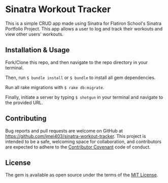 # Sinatra Workout Tracker

This is a simple CRUD app made using Sinatra for Flatiron School's Sinatra Portfolio Project. This app allows a user to log and track their workouts and view other users' workouts.

## Installation & Usage

Fork/Clone this repo, and then navigate to the repo directory in your terminal.

Then, run `$ bundle install` or `$ bundle` to install all gem dependencies.

Run all rake migrations with `$ rake db:migrate`.

Finally, initiate a server by typing `$ shotgun` in your terminal and navigate to the provided URL.

## Contributing

Bug reports and pull requests are welcome on GitHub at https://github.com/jmei403/sinatra-workout-tracker. This project is intended to be a safe, welcoming space for collaboration, and contributors are expected to adhere to the [Contributor Covenant](http://contributor-covenant.org) code of conduct.

## License

The gem is available as open source under the terms of the [MIT License](https://opensource.org/licenses/MIT).
